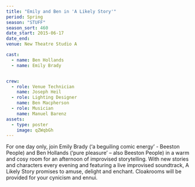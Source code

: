 ```yaml
---
title: "Emily and Ben in 'A Likely Story'"
period: Spring
season: "STUFF"
season_sort: 460
date_start: 2015-06-17
date_end:
venue: New Theatre Studio A

cast:
  - name: Ben Hollands
  - name: Emily Brady


crew:
  - role: Venue Technician
    name: Joseph Heil
  - role: Lighting Designer
    name: Ben Macpherson
  - role: Musician
    name: Manuel Barenz
assets:
  - type: poster
    image: qZWqbGh
---
```


For one day only, join Emily Brady (‘a beguiling comic energy’ - Beeston People) and Ben Hollands (‘pure pleasure’ – also Beeston People) in a warm and cosy room for an afternoon of improvised storytelling. With new stories and characters every evening and featuring a live improvised soundtrack, A Likely Story promises to amuse, delight and enchant. Cloakrooms will be provided for your cynicism and ennui.
